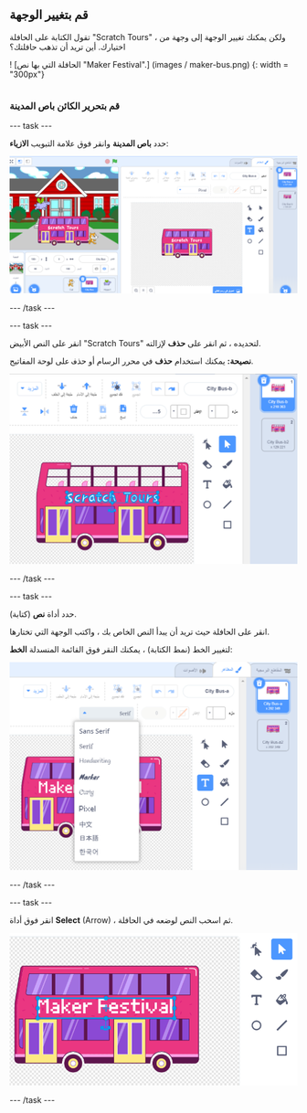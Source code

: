 ## قم بتغيير الوجهة

<div style="display: flex; flex-wrap: wrap">
<div style="flex-basis: 200px; flex-grow: 1; margin-right: 15px;">
تقول الكتابة على الحافلة "Scratch Tours" ، ولكن يمكنك تغيير الوجهة إلى وجهة من اختيارك. أين تريد أن تذهب حافلتك؟  
</div>
<div>

! [الحافلة التي بها نص "Maker Festival".] (images / maker-bus.png) {: width = "300px"}

</div>
</div>

### قم بتحرير الكائن باص المدينة

--- task ---

حدد **باص المدينة** وانقر فوق علامة التبويب **الازياء**:

![الزي في محرر الرسام.](images/costumes-bus-sprite-highlighted.png)

--- /task ---

--- task ---

انقر على النص الأبيض "Scratch Tours" لتحديده ، ثم انقر على **حذف** لإزالته.

**نصيحة:** يمكنك استخدام **حذف** في محرر الرسام أو <kbd>حذف</kbd> على لوحة المفاتيح.

![تم تمييز النص الموجود على الحافلة وآيقونة الحذف.](images/bus-delete-text.png)

--- /task ---

--- task ---

حدد أداة **نص** (كتابة).

انقر على الحافلة حيث تريد أن يبدأ النص الخاص بك ، واكتب الوجهة التي تختارها.

لتغيير الخط (نمط الكتابة) ، يمكنك النقر فوق القائمة المنسدلة **الخط**:

![تم تحديد قائمة "الخط" في منتصف الجزء العلوي من محرر الرسام.](images/bus-text-font.png)

--- /task ---

--- task ---

انقر فوق أداة **Select** (Arrow) ، ثم اسحب النص لوضعه في الحافلة.

![تم تمييز النص الموجود على الحافلة وأداة التحديد.](images/bus-destination-centered.png)

--- /task ---

